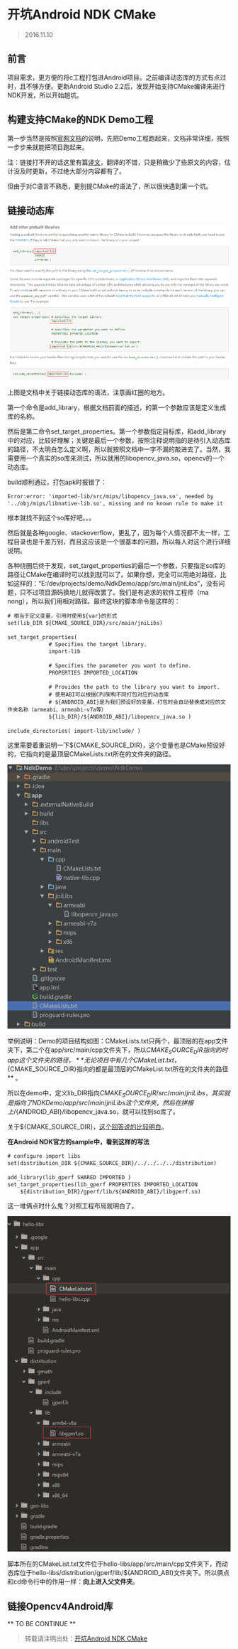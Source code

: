 # 开坑Android NDK CMake

> 2016.11.10

## 前言

项目需求，更方便的将c工程打包进Android项目。之前编译动态库的方式有点过时，且不够方便。更新Android Studio 2.2后，发现开始支持CMake编译来进行NDK开发，所以开始趟坑。

## 构建支持CMake的NDK Demo工程

第一步当然是按照[官网文档](https://developer.android.com/studio/projects/add-native-code.html#new-project)的说明，先把Demo工程跑起来，文档非常详细，按照一步步来就能把项目跑起来。

注：链接打不开的话这里有篇[译文](http://wl9739.github.io/2016/09/21/%E5%9C%A8-Android-Studio-2-2-%E4%B8%AD%E6%84%89%E5%BF%AB%E5%9C%B0%E4%BD%BF%E7%94%A8-C-C-md/?utm_source=tuicool&utm_medium=referral)，翻译的不错，只是稍微少了些原文的内容，估计没及时更新，不过绝大部分内容都有了。

但由于对C语言不熟悉，更别提CMake的语法了，所以很快遇到第一个坑。

## 链接动态库

![文档中链接动态库的语法](src/2016.11.10_1.png)

上图是文档中关于链接动态库的语法，注意画红圈的地方。

第一个命令是add_library，根据文档前面的描述，的第一个参数应该是定义生成库的名称。

然后是第二命令set_target_properties。第一个参数指定目标库，和add_library中的对应，比较好理解；关键是最后一个参数，按照注释说明指的是待引入动态库的路径，不太明白怎么定义啊，所以就按照文档中一字不漏的敲进去了。当然，我需要用一个真实的so库来测试，所以就用的libopencv_java.so，opencv的一个动态库。

build顺利通过，打包apk时报错了：

```
Error:error: 'imported-lib/src/mips/libopencv_java.so', needed by '../obj/mips/libnative-lib.so', missing and no known rule to make it
```

根本就找不到这个so库好吧。。。

然后就是各种google、stackoverflow，更乱了，因为每个人情况都不太一样，工程目录也是千差万别，而且这应该是一个很基本的问题，所以每人对这个进行详细说明。

各种绕圈后终于发现，set_target_properties的最后一个参数，只要指定so库的路径让CMake在编译时可以找到就可以了。如果你想，完全可以用绝对路径，比如这样的：“E:/dev/projects/demo/NdkDemo/app/src/main/jniLibs”，没有问题，只不过项目源码换地儿就得改罢了。我们是有追求的软件工程师（ma nong），所以我们用相对路径。最终这块的脚本命令是这样的：

```
# 相当于定义变量，引用时使用${var}的形式
set(lib_DIR ${CMAKE_SOURCE_DIR}/src/main/jniLibs)

set_target_properties(
             # Specifies the target library.
             import-lib

             # Specifies the parameter you want to define.
             PROPERTIES IMPORTED_LOCATION

             # Provides the path to the library you want to import.
             # 使用ABI可以根据CPU架构不同打包对应的动态库
             # ${ANDROID_ABI}是为我们预设好的变量，打包时会自动替换成对应的文件夹名称（armeabi、armeabi-v7a等）
             ${lib_DIR}/${ANDROID_ABI}/libopencv_java.so )

include_directories( import-lib/include/ )
```

这里需要着重说明一下${CMAKE_SOURCE_DIR}，这个变量也是CMake预设好的，它指向的是最顶层CMakeLists.txt所在的文件夹的路径。

![Demo结构](src/2016.11.10_2.png)

举例说明：Demo的项目结构如图：CMakeLists.txt只两个，最顶层的在app文件夹下，第二个在app/src/main/cpp文件夹下，所以${CMAKE_SOURCE_DIR}指向的时app这个文件夹的路径，** 无论项目中有几个CMakeList.txt，${CMAKE_SOURCE_DIR}指向的都是最顶层的CMakeList.txt所在的文件夹的路径 ** 。

所以在demo中，定义lib_DIR指向${CMAKE_SOURCE_DIR}/src/main/jniLibs，其实就是指向了NDKDemo/app/src/main/jniLibs这个文件夹，然后在拼接上/${ANDROID_ABI}/libopencv_java.so，就可以找到so库了。

关于${CMAKE_SOURCE_DIR}，[这个回答说的比较明白](http://stackoverflow.com/questions/32028667/are-cmake-source-dir-and-project-source-dir-the-same-in-cmake)。

**在Android NDK官方的sample中，看到这样的写法**

```
# configure import libs
set(distribution_DIR ${CMAKE_SOURCE_DIR}/../../../../distribution)

add_library(lib_gperf SHARED IMPORTED )
set_target_properties(lib_gperf PROPERTIES IMPORTED_LOCATION
    ${distribution_DIR}/gperf/lib/${ANDROID_ABI}/libgperf.so)
```

这一堆俩点时什么鬼？对照工程布局就明白了。

![google NDK sample工程布局](src/2016.11.10_3.png)

脚本所在的CMakeList.txt文件位于hello-libs/app/src/main/cpp文件夹下，而动态库位于hello-libs/distribution/gperf/lib/${ANDROID_ABI}文件夹下。所以俩点和cd命令行中的作用一样：**向上进入父文件夹**。

## 链接Opencv4Android库

** TO BE CONTINUE **

> 转载请注明出处：[开坑Android NDK CMake](https://github.com/LandChanning/DevNote/blob/master/2016.11.10-%E5%BC%80%E5%9D%91Android%20NDK%20CMake.md)
